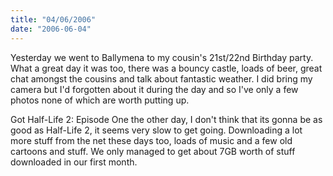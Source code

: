 ```yaml
---
title: "04/06/2006"
date: "2006-06-04"
---
```

Yesterday we went to Ballymena to my cousin's 21st/22nd Birthday party. What a great day it was too, there was a bouncy castle, loads of beer, great chat amongst the cousins and talk about fantastic weather. I did bring my camera but I'd forgotten about it during the day and so I've only a few photos none of which are worth putting up.

Got Half-Life 2: Episode One the other day, I don't think that its gonna be as good as Half-Life 2, it seems very slow to get going. Downloading a lot more stuff from the net these days too, loads of music and a few old cartoons and stuff. We only managed to get about 7GB worth of stuff downloaded in our first month.